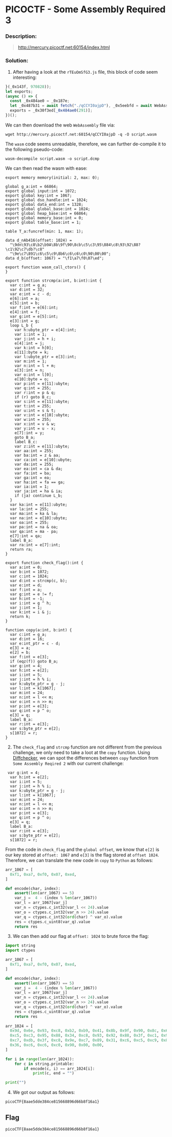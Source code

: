 
# PICOCTF - Some Assembly Required 3


### Description:
> http://mercury.picoctf.net:60154/index.html
### Solution:
1. After having a look at the `rTEuOmSfG3.js` file, this block of code seem interesting:

``` Javascript
}(_0x143f, 970828));
let exports;
(async () => {
  const _0x484ae0 = _0x187e;
  let _0x487b31 = await fetch("./qCCYI0ajpD"), _0x5eebfd = await WebAssembly[_0x484ae0(293)](await _0x487b31[_0x484ae0(288)]()), _0x30f3ed = _0x5eebfd.instance;
  exports = _0x30f3ed[_0x484ae0(291)];
})();
```

We can then download the web `WebAssembly` file via:

```
wget http://mercury.picoctf.net:60154/qCCYI0ajpD -q -O script.wasm 
```

The `wasm` code seems unreadable, therefore, we can further de-compile it to the following pseudo-code:

```
wasm-decompile script.wasm -o script.dcmp 
```
We can then read the wasm with ease:

```
export memory memory(initial: 2, max: 0);

global g_a:int = 66864;
export global input:int = 1072;
export global key:int = 1067;
export global dso_handle:int = 1024;
export global data_end:int = 1328;
export global global_base:int = 1024;
export global heap_base:int = 66864;
export global memory_base:int = 0;
export global table_base:int = 1;

table T_a:funcref(min: 1, max: 1);

data d_nAb416(offset: 1024) = 
  "\9dn\93\c8\b2\b9A\8b\9f\90\8cb\c5\c3\95\884\c8\93\92\88?\c1\92\c7\db?\c8"
  "\9e\c7\891\c6\c5\c9\8b6\c6\c6\c0\90\00\00";
data d_b(offset: 1067) = "\f1\a7\f0\07\ed";

export function wasm_call_ctors() {
}

export function strcmp(a:int, b:int):int {
  var c:int = g_a;
  var d:int = 32;
  var e:int = c - d;
  e[6]:int = a;
  e[5]:int = b;
  var f:int = e[6]:int;
  e[4]:int = f;
  var g:int = e[5]:int;
  e[3]:int = g;
  loop L_b {
    var h:ubyte_ptr = e[4]:int;
    var i:int = 1;
    var j:int = h + i;
    e[4]:int = j;
    var k:int = h[0];
    e[11]:byte = k;
    var l:ubyte_ptr = e[3]:int;
    var m:int = 1;
    var n:int = l + m;
    e[3]:int = n;
    var o:int = l[0];
    e[10]:byte = o;
    var p:int = e[11]:ubyte;
    var q:int = 255;
    var r:int = p & q;
    if (r) goto B_c;
    var s:int = e[11]:ubyte;
    var t:int = 255;
    var u:int = s & t;
    var v:int = e[10]:ubyte;
    var w:int = 255;
    var x:int = v & w;
    var y:int = u - x;
    e[7]:int = y;
    goto B_a;
    label B_c:
    var z:int = e[11]:ubyte;
    var aa:int = 255;
    var ba:int = z & aa;
    var ca:int = e[10]:ubyte;
    var da:int = 255;
    var ea:int = ca & da;
    var fa:int = ba;
    var ga:int = ea;
    var ha:int = fa == ga;
    var ia:int = 1;
    var ja:int = ha & ia;
    if (ja) continue L_b;
  }
  var ka:int = e[11]:ubyte;
  var la:int = 255;
  var ma:int = ka & la;
  var na:int = e[10]:ubyte;
  var oa:int = 255;
  var pa:int = na & oa;
  var qa:int = ma - pa;
  e[7]:int = qa;
  label B_a:
  var ra:int = e[7]:int;
  return ra;
}

export function check_flag():int {
  var a:int = 0;
  var b:int = 1072;
  var c:int = 1024;
  var d:int = strcmp(c, b);
  var e:int = d;
  var f:int = a;
  var g:int = e != f;
  var h:int = -1;
  var i:int = g ^ h;
  var j:int = 1;
  var k:int = i & j;
  return k;
}

function copy(a:int, b:int) {
  var c:int = g_a;
  var d:int = 16;
  var e:int_ptr = c - d;
  e[3] = a;
  e[2] = b;
  var f:int = e[3];
  if (eqz(f)) goto B_a;
  var g:int = 4;
  var h:int = e[2];
  var i:int = 5;
  var j:int = h % i;
  var k:ubyte_ptr = g - j;
  var l:int = k[1067];
  var m:int = 24;
  var n:int = l << m;
  var o:int = n >> m;
  var p:int = e[3];
  var q:int = p ^ o;
  e[3] = q;
  label B_a:
  var r:int = e[3];
  var s:byte_ptr = e[2];
  s[1072] = r;
}
```
2. The `check_flag` and `strcmp` function are not different from the previous challenge, we only need to take a loot at the `copy` function. Using [Diffchecker](https://www.diffchecker.com/), we can spot the differences between `copy` function from `Some Assembly Reqired 2` with our current challenge:

```
 var g:int = 4;
  var h:int = e[2];
  var i:int = 5;
  var j:int = h % i;
  var k:ubyte_ptr = g - j;
  var l:int = k[1067];
  var m:int = 24;
  var n:int = l << m;
  var o:int = n >> m;
  var p:int = e[3];
  var q:int = p ^ o;
  e[3] = q;
  label B_a:
  var r:int = e[3];
  var s:byte_ptr = e[2];
  s[1072] = r;
```
From the code in `check_flag` and the `global offset`, we know that `e[2]` is our key stored at `offset: 1067` and `e[3]` is the flag stored at `offset 1024`. Therefore, we can translate the new code in `copy` to `Python` as follows:

```python
arr_1067 = [
  0xf1, 0xa7, 0xf0, 0x07, 0xed, 
]

def encode(char, index):
    assert(len(arr_1067) == 5)
    var_j =  4 - (index % len(arr_1067))
    var_l = arr_1067[var_j]
    var_n = ctypes.c_int32(var_l << 24).value
    var_o = ctypes.c_int32(var_n >> 24).value
    var_q = ctypes.c_int32(ord(char) ^ var_o).value
    res = ctypes.c_uint8(var_q).value
    return res
```

3. We can then add our flag at `offset: 1024` to brute force the flag:

```python
import string
import ctypes

arr_1067 = [
  0xf1, 0xa7, 0xf0, 0x07, 0xed, 
]

def encode(char, index):
    assert(len(arr_1067) == 5)
    var_j =  4 - (index % len(arr_1067))
    var_l = arr_1067[var_j]
    var_n = ctypes.c_int32(var_l << 24).value
    var_o = ctypes.c_int32(var_n >> 24).value
    var_q = ctypes.c_int32(ord(char) ^ var_o).value
    res = ctypes.c_uint8(var_q).value
    return res
    
arr_1024 = [
  0x9d, 0x6e, 0x93, 0xc8, 0xb2, 0xb9, 0x41, 0x8b, 0x9f, 0x90, 0x8c, 0x62, 
  0xc5, 0xc3, 0x95, 0x88, 0x34, 0xc8, 0x93, 0x92, 0x88, 0x3f, 0xc1, 0x92, 
  0xc7, 0xdb, 0x3f, 0xc8, 0x9e, 0xc7, 0x89, 0x31, 0xc6, 0xc5, 0xc9, 0x8b, 
  0x36, 0xc6, 0xc6, 0xc0, 0x90, 0x00, 0x00, 
]

for i in range(len(arr_1024)):
    for c in string.printable:
        if encode(c, i) == arr_1024[i]:
            print(c, end = "")

print("")
```

4. We got our output as follows:

```
picoCTF{8aae5dde384ce815668896d66b8f16a1}
```
## Flag

```
picoCTF{8aae5dde384ce815668896d66b8f16a1}
```